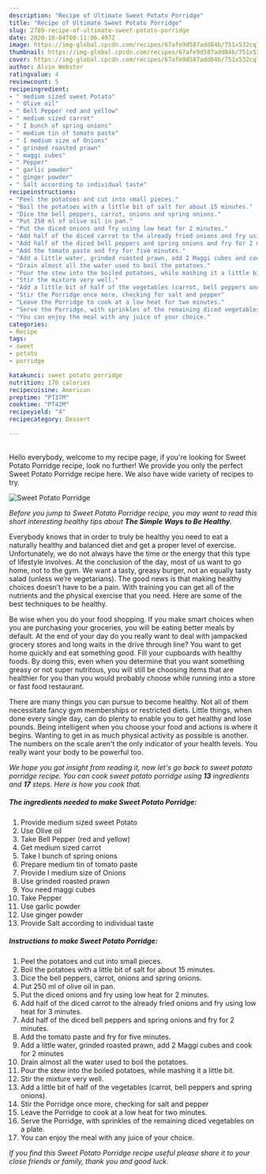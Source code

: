 ```yaml
---
description: "Recipe of Ultimate Sweet Potato Porridge"
title: "Recipe of Ultimate Sweet Potato Porridge"
slug: 2789-recipe-of-ultimate-sweet-potato-porridge
date: 2020-10-04T00:11:06.497Z
image: https://img-global.cpcdn.com/recipes/67afe9d587add84b/751x532cq70/sweet-potato-porridge-recipe-main-photo.jpg
thumbnail: https://img-global.cpcdn.com/recipes/67afe9d587add84b/751x532cq70/sweet-potato-porridge-recipe-main-photo.jpg
cover: https://img-global.cpcdn.com/recipes/67afe9d587add84b/751x532cq70/sweet-potato-porridge-recipe-main-photo.jpg
author: Alvin Webster
ratingvalue: 4
reviewcount: 5
recipeingredient:
- " medium sized sweet Potato"
- " Olive oil"
- " Bell Pepper red and yellow"
- " medium sized carrot"
- " I bunch of spring onions"
- " medium tin of tomato paste"
- " I medium size of Onions"
- " grinded roasted prawn"
- " maggi cubes"
- " Pepper"
- " garlic powder"
- " ginger powder"
- " Salt according to individual taste"
recipeinstructions:
- "Peel the potatoes and cut into small pieces."
- "Boil the potatoes with a little bit of salt for about 15 minutes."
- "Dice the bell peppers, carrot, onions and spring onions."
- "Put 250 ml of olive oil in pan."
- "Put the diced onions and fry using low heat for 2 minutes."
- "Add half of the diced carrot to the already fried onions and fry using low heat for 3 minutes."
- "Add half of the diced bell peppers and spring onions and fry for 2 minutes."
- "Add the tomato paste and fry for five minutes."
- "Add a little water, grinded roasted prawn, add 2 Maggi cubes and cook for 2 minutes"
- "Drain almost all the water used to boil the potatoes."
- "Pour the stew into the boiled potatoes, while mashing it a little bit."
- "Stir the mixture very well."
- "Add a little bit of half of the vegetables (carrot, bell peppers and spring onions)."
- "Stir the Porridge once more, checking for salt and pepper"
- "Leave the Porridge to cook at a low heat for two minutes."
- "Serve the Porridge, with sprinkles of the remaining diced vegetables on a plate."
- "You can enjoy the meal with any juice of your choice."
categories:
- Recipe
tags:
- sweet
- potato
- porridge

katakunci: sweet potato porridge 
nutrition: 170 calories
recipecuisine: American
preptime: "PT37M"
cooktime: "PT42M"
recipeyield: "4"
recipecategory: Dessert

---
```

<br>
Hello everybody, welcome to my recipe page, if you're looking for Sweet Potato Porridge recipe, look no further! We provide you only the perfect Sweet Potato Porridge recipe here. We also have wide variety of recipes to try.
<br>


![Sweet Potato Porridge](https://img-global.cpcdn.com/recipes/67afe9d587add84b/751x532cq70/sweet-potato-porridge-recipe-main-photo.jpg)

<i>Before you jump to Sweet Potato Porridge recipe, you may want to read this short interesting healthy tips about <strong>The Simple Ways to Be Healthy</strong>.</i>

Everybody knows that in order to truly be healthy you need to eat a naturally healthy and balanced diet and get a proper level of exercise. Unfortunately, we do not always have the time or the energy that this type of lifestyle involves. At the conclusion of the day, most of us want to go home, not to the gym. We want a tasty, greasy burger, not an equally tasty salad (unless we’re vegetarians). The good news is that making healthy choices doesn’t have to be a pain. With training you can get all of the nutrients and the physical exercise that you need. Here are some of the best techniques to be healthy.

Be wise when you do your food shopping. If you make smart choices when you are purchasing your groceries, you will be eating better meals by default. At the end of your day do you really want to deal with jampacked grocery stores and long waits in the drive through line? You want to get home quickly and eat something good. Fill your cupboards with healthy foods. By doing this, even when you determine that you want something greasy or not super nutritous, you will still be choosing items that are healthier for you than you would probably choose while running into a store or fast food restaurant.

There are many things you can pursue to become healthy. Not all of them necessitate fancy gym memberships or restricted diets. Little things, when done every single day, can do plenty to enable you to get healthy and lose pounds. Being intelligent when you choose your food and actions is where it begins. Wanting to get in as much physical activity as possible is another. The numbers on the scale aren't the only indicator of your health levels. You really want your body to be powerful too. 


<i>We hope you got insight from reading it, now let's go back to sweet potato porridge recipe. You can cook sweet potato porridge using <strong>13</strong> ingredients and <strong>17</strong> steps. Here is how you cook that.
</i>

##### The ingredients needed to make Sweet Potato Porridge:

1. Provide  medium sized sweet Potato
1. Use  Olive oil
1. Take  Bell Pepper (red and yellow)
1. Get  medium sized carrot
1. Take  I bunch of spring onions
1. Prepare  medium tin of tomato paste
1. Provide  I medium size of Onions
1. Use  grinded roasted prawn
1. You need  maggi cubes
1. Take  Pepper
1. Use  garlic powder
1. Use  ginger powder
1. Provide  Salt according to individual taste


##### Instructions to make Sweet Potato Porridge:

1. Peel the potatoes and cut into small pieces.
1. Boil the potatoes with a little bit of salt for about 15 minutes.
1. Dice the bell peppers, carrot, onions and spring onions.
1. Put 250 ml of olive oil in pan.
1. Put the diced onions and fry using low heat for 2 minutes.
1. Add half of the diced carrot to the already fried onions and fry using low heat for 3 minutes.
1. Add half of the diced bell peppers and spring onions and fry for 2 minutes.
1. Add the tomato paste and fry for five minutes.
1. Add a little water, grinded roasted prawn, add 2 Maggi cubes and cook for 2 minutes
1. Drain almost all the water used to boil the potatoes.
1. Pour the stew into the boiled potatoes, while mashing it a little bit.
1. Stir the mixture very well.
1. Add a little bit of half of the vegetables (carrot, bell peppers and spring onions).
1. Stir the Porridge once more, checking for salt and pepper
1. Leave the Porridge to cook at a low heat for two minutes.
1. Serve the Porridge, with sprinkles of the remaining diced vegetables on a plate.
1. You can enjoy the meal with any juice of your choice.


<i>If you find this Sweet Potato Porridge recipe useful please share it to your close friends or family, thank you and good luck.</i>
